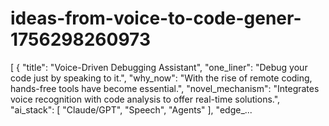 # ideas-from-voice-to-code-gener-1756298260973
[ { "title": "Voice-Driven Debugging Assistant", "one_liner": "Debug your code just by speaking to it.", "why_now": "With the rise of remote coding, hands-free tools have become essential.", "novel_mechanism": "Integrates voice recognition with code analysis to offer real-time solutions.", "ai_stack": [ "Claude/GPT", "Speech", "Agents" ], "edge_...

